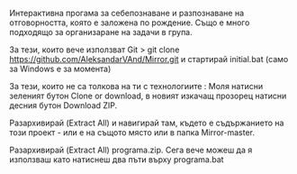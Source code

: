 Интерактивна прогама за себепознаване и разпознаване на отговорността, която е заложена по рождение. Също е много подходящо за организаране на задачи в група.

За тези, които вече използват Git > git clone https://github.com/AleksandarVAnd/Mirror.git и стартирай initial.bat (само за Windows е за момента)

За тези, които не са толкова на ти с технологиите : Моля натисни зеленият бутон Clone or download, в новият изкачащ прозорец натисни десния бутон Download ZIP.

Разархивирай (Extract All) и навигирай там, където е съдържанието на този проект - или е на същото място или в папка Mirror-master.

Разархивирай (Extract All) programa.zip. Сега вече можеш да я използваш като натиснеш два пъти върху programa.bat

